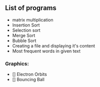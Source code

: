 ## List of programs
* matrix multiplication
* Insertion Sort
* Selection sort
* Merge Sort
* Bubble Sort
* Creating a file and displaying it's content
* Most frequent words in given text

### Graphics:
- [] Electron Orbits
- [] Bouncing Ball
